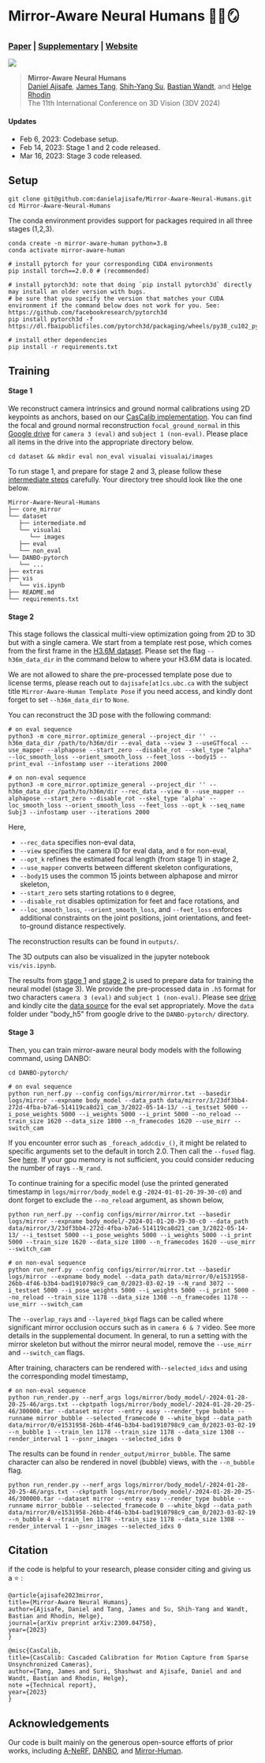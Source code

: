 # Mirror-Aware Neural Humans 🏃🏻🪞

### [Paper](https://arxiv.org/abs/2309.04750) | [Supplementary](https://danielajisafe.github.io/mirror-aware-neural-humans/docs/Supp.pdf) | [Website](https://danielajisafe.github.io/mirror-aware-neural-humans/) 
![](imgs/front.png)
>**Mirror-Aware Neural Humans**\
>[Daniel Ajisafe](https://danielajisafe.github.io/), [James Tang](https://www.linkedin.com/in/james-tang-279332196/?originalSubdomain=ca), [Shih-Yang Su](https://lemonatsu.github.io/), [Bastian Wandt](https://bastianwandt.de/), and [Helge Rhodin](http://helge.rhodin.de/)\
>The 11th International Conference on 3D Vision (3DV 2024)

#### Updates
- Feb 6, 2023: Codebase setup.
- Feb 14, 2023: Stage 1 and 2 code released.
- Mar 16, 2023: Stage 3 code released.

## Setup
```
git clone git@github.com:danielajisafe/Mirror-Aware-Neural-Humans.git
cd Mirror-Aware-Neural-Humans
```
The conda environment provides support for packages required in all three stages (1,2,3).
```
conda create -n mirror-aware-human python=3.8
conda activate mirror-aware-human

# install pytorch for your corresponding CUDA environments
pip install torch==2.0.0 # (recommended)

# install pytorch3d: note that doing `pip install pytorch3d` directly may install an older version with bugs.
# be sure that you specify the version that matches your CUDA environment if the command below does not work for you. See: https://github.com/facebookresearch/pytorch3d
pip install pytorch3d -f https://dl.fbaipublicfiles.com/pytorch3d/packaging/wheels/py38_cu102_pyt190/download.html

# install other dependencies
pip install -r requirements.txt
```

## Training

#### Stage 1 

We reconstruct camera intrinsics and ground normal calibrations using 2D keypoints as anchors, based on our [CasCalib implementation](https://github.com/tangytoby/CasCalib/tree/main). You can find the focal and ground normal reconstruction ```focal_ground_normal``` in this [Google drive](https://drive.google.com/drive/folders/1hTA1BKX63UeulJUixS1vo8hLqsbpX2AA?usp=sharing) for ```camera 3 (eval)``` and ```subject 1 (non-eval)```. Please place all items in the drive into the appropriate directory below. 

```
cd dataset && mkdir eval non_eval visualai visualai/images
```

To run stage 1, and prepare for stage 2 and 3, please follow these [intermediate steps](https://github.com/danielajisafe/Mirror-Aware-Neural-Humans/blob/main/dataset/intermediate.md) carefully. Your directory tree should look like the one below.

```
Mirror-Aware-Neural-Humans
├── core_mirror
└── dataset
   ├── intermediate.md 
   └── visualai
      └── images
   ├── eval
   └── non_eval
└── DANBO-pytorch
   └── ...
├── extras
├── vis
   └── vis.ipynb
├── README.md
└── requirements.txt
```


#### Stage 2

This stage follows the classical multi-view optimization going from 2D to 3D but with a single camera. We start from a template rest pose, which comes from the first frame in the [H3.6M dataset](http://vision.imar.ro/human3.6m/description.php). Please set the flag ```--h36m_data_dir``` in the command below to where your H3.6M data is located. 

We are not allowed to share the pre-processed template pose due to license terms, please reach out to ```dajisafe[at]cs.ubc.ca``` with the subject title ```Mirror-Aware-Human Template Pose``` if you need access, and kindly dont forget to set ```--h36m_data_dir``` to ```None```.

You can reconstruct the 3D pose with the following command:
```
# on eval sequence
python3 -m core_mirror.optimize_general --project_dir '' --h36m_data_dir /path/to/h36m/dir --eval_data --view 3 --useGTfocal --use_mapper --alphapose --start_zero --disable_rot --skel_type "alpha" --loc_smooth_loss --orient_smooth_loss --feet_loss --body15 --print_eval --infostamp user --iterations 2000

# on non-eval sequence
python3 -m core_mirror.optimize_general --project_dir '' --h36m_data_dir /path/to/h36m/dir --rec_data --view 0 --use_mapper --alphapose --start_zero --disable_rot --skel_type 'alpha' --loc_smooth_loss --orient_smooth_loss --feet_loss --opt_k --seq_name Subj3 --infostamp user --iterations 2000
```

Here, 
- ```--rec_data``` specifies non-eval data, 
- ```--view``` specifies the camera ID for eval data, and ```0``` for non-eval, 
- ```--opt_k``` refines the estimated focal length (from stage 1) in stage 2, 
- ```--use_mapper``` converts between different skeleton configurations, 
- ```--body15``` uses the common 15 joints between alphapose and mirror skeleton, 
- ```--start_zero``` sets starting rotations to ```0``` degree,
- ```--disable_rot``` disables optimization for feet and face rotations, and
- ```--loc_smooth_loss```, ```--orient_smooth_loss```, and ```--feet_loss``` enforces additional constraints on the joint positions, joint orientations, and feet-to-ground distance respectively.

The reconstruction results can be found in `outputs/`.
	
The 3D outputs can also be visualized in the jupyter notebook ```vis/vis.ipynb```.

The results from [stage 1](https://github.com/danielajisafe/Mirror-Aware-Neural-Humans/tree/main?tab=readme-ov-file#stage-1) and [stage 2](https://github.com/danielajisafe/Mirror-Aware-Neural-Humans?tab=readme-ov-file#stage-2) is used to prepare data for training the neural model (stage 3). We provide the pre-processed data in ```.h5``` format for two characters ```camera 3 (eval)``` and ```subject 1 (non-eval)```. Please see [drive](https://drive.google.com/drive/folders/1hTA1BKX63UeulJUixS1vo8hLqsbpX2AA?usp=sharing) and kindly cite the [data source](https://github.com/zju3dv/Mirrored-Human/) for the eval set appropriately.  Move the ```data``` folder under "body_h5" from google drive to the ```DANBO-pytorch/``` directory.

#### Stage 3

Then, you can train mirror-aware neural body models with the following command, using DANBO:
```
cd DANBO-pytorch/

# on eval sequence
python run_nerf.py --config configs/mirror/mirror.txt --basedir logs/mirror --expname body_model --data_path data/mirror/3/23df3bb4-272d-4fba-b7a6-514119ca8d21_cam_3/2022-05-14-13/ --i_testset 5000 --i_pose_weights 5000 --i_weights 5000 --i_print 5000 --no_reload --train_size 1620 --data_size 1800 --n_framecodes 1620 --use_mirr --switch_cam
```
If you encounter error such as ```_foreach_addcdiv_()```, it might be related to specific arguments set to the default in torch 2.0. Then call the ```--fused``` flag. See [here](https://github.com/pytorch/pytorch/issues/106121). If your gpu memory is not sufficient, you could consider reducing the number of rays ```--N_rand```.

To continue training for a specific model (use the printed generated timestamp in ```logs/mirror/body_model``` e.g ```-2024-01-01-20-39-30-c0```) and dont forget to exclude the ```--no_reload``` argument, as shown below,
```
python run_nerf.py --config configs/mirror/mirror.txt --basedir logs/mirror --expname body_model/-2024-01-01-20-39-30-c0 --data_path data/mirror/3/23df3bb4-272d-4fba-b7a6-514119ca8d21_cam_3/2022-05-14-13/ --i_testset 5000 --i_pose_weights 5000 --i_weights 5000 --i_print 5000 --train_size 1620 --data_size 1800 --n_framecodes 1620 --use_mirr --switch_cam
```

```
# on non-eval sequence
python run_nerf.py --config configs/mirror/mirror.txt --basedir logs/mirror --expname body_model --data_path data/mirror/0/e1531958-26bb-4f46-b3b4-bad1910798c9_cam_0/2023-03-02-19 --N_rand 3072 --i_testset 5000 --i_pose_weights 5000 --i_weights 5000 --i_print 5000 --no_reload --train_size 1178 --data_size 1308 --n_framecodes 1178 --use_mirr --switch_cam
```

The ```--overlap_rays``` and ```--layered_bkgd``` flags can be called where significant mirror occlusion occurs such as in ```camera 6 & 7``` video. See more details in the supplemental document. In general, to run a setting with the mirror skeleton but without the mirror neural model, remove the ```--use_mirr``` and ```--switch_cam``` flags.

After training, characters can be rendered with```--selected_idxs``` and using the corresponding model timestamp,

```
# on non-eval sequence
python run_render.py --nerf_args logs/mirror/body_model/-2024-01-28-20-25-46/args.txt --ckptpath logs/mirror/body_model/-2024-01-28-20-25-46/300000.tar --dataset mirror --entry easy --render_type bubble --runname mirror_bubble --selected_framecode 0 --white_bkgd --data_path data/mirror/0/e1531958-26bb-4f46-b3b4-bad1910798c9_cam_0/2023-03-02-19 --n_bubble 1 --train_len 1178 --train_size 1178 --data_size 1308 --render_interval 1 --psnr_images --selected_idxs 0
```
The results can be found in ```render_output/mirror_bubble```. The same character can also be rendered in novel (bubble) views, with the ```--n_bubble``` flag.
```
python run_render.py --nerf_args logs/mirror/body_model/-2024-01-28-20-25-46/args.txt --ckptpath logs/mirror/body_model/-2024-01-28-20-25-46/300000.tar --dataset mirror --entry easy --render_type bubble --runname mirror_bubble --selected_framecode 0 --white_bkgd --data_path data/mirror/0/e1531958-26bb-4f46-b3b4-bad1910798c9_cam_0/2023-03-02-19 --n_bubble 4 --train_len 1178 --train_size 1178 --data_size 1308 --render_interval 1 --psnr_images --selected_idxs 0
```

## Citation
if the code is helpful to your research, please consider citing and giving us a ⭐ :
```
@article{ajisafe2023mirror,
title={Mirror-Aware Neural Humans},
author={Ajisafe, Daniel and Tang, James and Su, Shih-Yang and Wandt, Bastian and Rhodin, Helge},
journal={arXiv preprint arXiv:2309.04750},
year={2023}
}
```

```
@misc{CasCalib,
title={CasCalib: Cascaded Calibration for Motion Capture from Sparse Unsynchronized Cameras},
author={Tang, James and Suri, Shashwat and Ajisafe, Daniel and and Wandt, Bastian and Rhodin, Helge},
note ={Technical report},
year={2023}
}
```

## Acknowledgements
Our code is built mainly on the generous open-source efforts of prior works, including [A-NeRF](https://github.com/LemonATsu/A-NeRF), [DANBO](https://github.com/LemonATsu/DANBO-pytorch), and [Mirror-Human](https://github.com/zju3dv/Mirrored-Human).